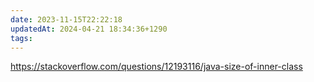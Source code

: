 ```yaml
---
date: 2023-11-15T22:22:18
updatedAt: 2024-04-21 18:34:36+1290
tags: 
---
```

https://stackoverflow.com/questions/12193116/java-size-of-inner-class